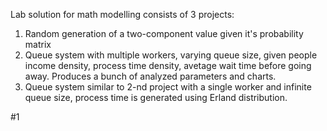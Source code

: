 Lab solution for math modelling consists of 3 projects:
1. Random generation of a two-component value given it's probability matrix
2. Queue system with multiple workers, varying queue size, given people income density, 
process time density, avetage wait time before going away. 
Produces a bunch of analyzed parameters and charts.
3. Queue system similar to 2-nd project with a single worker and infinite queue size, 
process time is generated using Erland distribution.

#1
